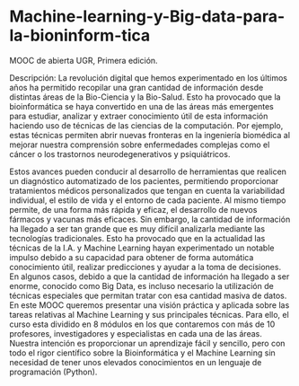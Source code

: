 # Machine-learning-y-Big-data-para-la-bioninform-tica
MOOC de abierta UGR, Primera edición.

Descripción:
La revolución digital que hemos experimentado en los últimos años ha permitido recopilar una gran cantidad de información desde distintas áreas de la Bio-Ciencia y la Bio-Salud. Esto ha provocado que la bioinformática se haya convertido en una de las áreas más emergentes para estudiar, analizar y extraer conocimiento útil de esta información haciendo uso de técnicas de las ciencias de la computación. Por ejemplo, estas técnicas permiten abrir nuevas fronteras en la ingeniería biomédica al mejorar nuestra comprensión sobre enfermedades complejas como el cáncer o los trastornos neurodegenerativos y psiquiátricos.

Estos avances pueden conducir al desarrollo de herramientas que realicen un diagnóstico automatizado de los pacientes, permitiendo proporcionar tratamientos médicos personalizados que tengan en cuenta la variabilidad individual, el estilo de vida y el entorno de cada paciente. Al mismo tiempo permite, de una forma más rápida y eficaz, el desarrollo de nuevos fármacos y vacunas más eficaces. Sin embargo, la cantidad de información ha llegado a ser tan grande que es muy difícil analizarla mediante las tecnologías tradicionales. Esto ha provocado que en la actualidad las técnicas de la I.A. y Machine Learning hayan experimentado un notable impulso debido a su capacidad para obtener de forma automática conocimiento útil, realizar predicciones y ayudar a la toma de decisiones. En algunos casos, debido a que la cantidad de información ha llegado a ser enorme, conocido como Big Data, es incluso necesario la utilización de técnicas especiales que permitan tratar con esa cantidad masiva de datos. En este MOOC queremos presentar una visión práctica y aplicada sobre las tareas relativas al Machine Learning y sus principales técnicas. Para ello, el curso esta dividido en 8 módulos en los que contaremos con más de 10 profesores, investigadores y especialistas en cada una de las áreas. Nuestra intención es proporcionar un aprendizaje fácil y sencillo, pero con todo el rigor científico sobre la Bioinformática y el Machine Learning sin necesidad de tener unos elevados conocimientos en un lenguaje de programación (Python).
